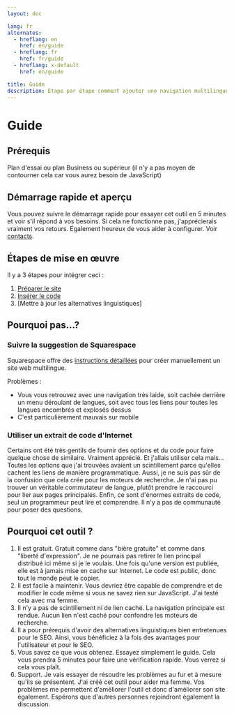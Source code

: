 ```yaml
---
layout: doc

lang: fr
alternates:
  - hreflang: en
    href: en/guide
  - hreflang: fr
    href: fr/guide
  - hreflang: x-default
    href: en/guide

title: Guide
description: Étape par étape comment ajouter une navigation multilingue à un site web Squarespace
---
```


# Guide

## Prérequis

Plan d'essai ou plan Business ou supérieur (il n'y a pas moyen de contourner cela car vous aurez besoin de JavaScript)


## Démarrage rapide et aperçu

Vous pouvez suivre le démarrage rapide pour essayer cet outil en 5 minutes et voir s'il répond à vos besoins.
Si cela ne fonctionne pas, j'apprécierais vraiment vos retours. Également heureux de vous aider à configurer. Voir [contacts](./contact).


## Étapes de mise en œuvre

Il y a 3 étapes pour intégrer ceci :
1. [Préparer le site](./prepare-squarespace-site)
2. [Insérer le code](./insert-code-squarespace-site)
3. [Mettre à jour les alternatives linguistiques]


## Pourquoi pas...?

### Suivre la suggestion de Squarespace

Squarespace offre des [instructions détaillées](https://support.squarespace.com/hc/fr/articles/16552875658765-Créer-manuellement-un-site-multilingue) pour créer manuellement un site web multilingue.

Problèmes :
- Vous vous retrouvez avec une navigation très laide, soit cachée derrière un menu déroulant de langues, soit avec tous les liens pour toutes les langues encombrés et explosés dessus
- C'est particulièrement mauvais sur mobile

### Utiliser un extrait de code d'Internet

Certains ont été très gentils de fournir des options et du code pour faire quelque chose de similaire.
Vraiment apprécié. Et j'allais utiliser cela mais...
Toutes les options que j'ai trouvées avaient un scintillement parce qu'elles cachent les liens de manière programmatique. Aussi, je ne suis pas sûr de la confusion que cela crée pour les moteurs de recherche.
Je n'ai pas pu trouver un véritable commutateur de langue, plutôt prendre le raccourci pour lier aux pages principales.
Enfin, ce sont d'énormes extraits de code, seul un programmeur peut lire et comprendre.
Il n'y a pas de communauté pour poser des questions.



## Pourquoi cet outil ?

1. Il est gratuit. Gratuit comme dans "bière gratuite" et comme dans "liberté d'expression". Je ne pourrais pas retirer le lien principal distribué ici même si je le voulais. Une fois qu'une version est publiée, elle est à jamais mise en cache sur Internet. Le code est public, donc tout le monde peut le copier.
2. Il est facile à maintenir. Vous devriez être capable de comprendre et de modifier le code même si vous ne savez rien sur JavaScript. J'ai testé cela avec ma femme.
3. Il n'y a pas de scintillement ni de lien caché. La navigation principale est rendue. Aucun lien n'est caché pour confondre les moteurs de recherche.
4. Il a pour prérequis d'avoir des alternatives linguistiques bien entretenues pour le SEO. Ainsi, vous bénéficiez à la fois des avantages pour l'utilisateur et pour le SEO.
6. Vous savez ce que vous obtenez. Essayez simplement le guide. Cela vous prendra 5 minutes pour faire une vérification rapide. Vous verrez si cela vous plaît.
7. Support. Je vais essayer de résoudre les problèmes au fur et à mesure qu'ils se présentent. J'ai créé cet outil pour aider ma femme. Vos problèmes me permettent d'améliorer l'outil et donc d'améliorer son site également. Espérons que d'autres personnes rejoindront également la discussion.


